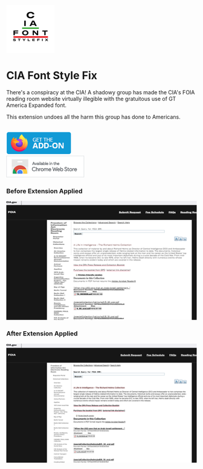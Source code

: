 ![Icon](https://github.com/jeffkeeling/cia-font-style-fix/blob/main/chrome-firefox/icons/icon128.png)

# CIA Font Style Fix

There's a conspiracy at the CIA! A shadowy group has made the CIA's FOIA reading room website virtually illegible with the gratuitous use of GT America Expanded font.

This extension undoes all the harm this group has done to Americans.

<br />

<a href="https://addons.mozilla.org/en-US/firefox/addon/cia-font-style-fix/" target="_blank">
	<img src="https://github.com/jeffkeeling/cia-font-style-fix/blob/main/webstores/firefox.png?raw=true" width="172" height="60">
</a>

<br />

<a href="https://chromewebstore.google.com/detail/jhgjnnpbogkfadgkgnnholeidepininb?utm_source=item-share-cb" target="_blank">
	<img src="https://github.com/jeffkeeling/cia-font-style-fix/blob/main/webstores/chrome.png?raw=true" width="206" height="58">
</a>

<br />

### Before Extension Applied

![alt text](https://github.com/jeffkeeling/cia-font-style-fix/blob/main/screenshots/before.png 'before extension used')

### After Extension Applied

![alt text](https://github.com/jeffkeeling/cia-font-style-fix/blob/main/screenshots/after.png 'after extension used')
